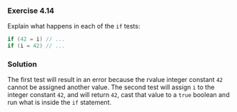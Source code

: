 ### Exercise  4.14

Explain what happens in each of the `if` tests:

```cpp
if (42 = i) // ...
if (i = 42) // ...
```

### Solution

The first test will result in an error because the rvalue integer constant `42`
cannot be assigned another value. The second test will assign `i` to the integer
constant `42`, and will return `42`, cast that value to a `true` boolean and run
what is inside the `if` statement.
